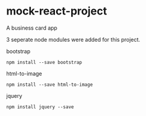 # mock-react-project
A business card app

3 seperate node modules were added for this project.

bootstrap 
```
npm install --save bootstrap
```
html-to-image
```
npm install --save html-to-image
```
jquery
```
npm install jquery --save
```
